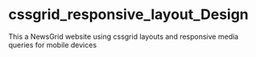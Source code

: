 # cssgrid_responsive_layout_Design
This a NewsGrid website using cssgrid layouts and responsive media queries for mobile devices
